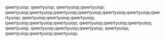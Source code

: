 qwertyuiop;
qwertyuiop;
qwertyuiop;qwertyuiop;
qwertyuiop;qwertyuiop;qwertyuiop;qwertyuiop;qwertyuiop;qwertyuiop;qwertyuiop;
qwertyuiop;qwertyuiop;qwertyuiop;
qwertyuiop;qwertyuiop;qwertyuiop;
qwertyuiop;qwertyuiop;qwertyuiop;
qwertyuiop;
qwertyuiop;qwertyuiop;qwertyuiop;
qwertyuiop;
qwertyuiop;qwertyuiop;qwertyuiop;